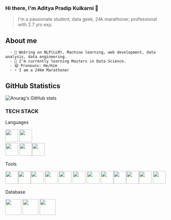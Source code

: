 ### Hi there, I'm Aditya Pradip Kulkarni  👋 
> I'm a passionate student, data geek, 24k marathoner, professional with 2.7 yrs exp.


## About me

      - 🔭 Wokring on NLP(LLM), Machine learning, web development, data analysis, data engineering.
      - 🌱 I’m currently learning Masters in Data Science.
      - 😄 Pronouns: He/Him
      - ⚡ I am a 24km Marathoner


## GitHub Statistics 
![Anurag's GitHub stats](https://github-readme-stats.vercel.app/api?username=kulkarniaditya1002&show_icons=true&theme=transparent)

### TECH STACK

Languages

<img src="https://cdn.jsdelivr.net/gh/devicons/devicon/icons/python/python-original-wordmark.svg" height="40" width="40" /> <img src="https://cdn.jsdelivr.net/gh/devicons/devicon/icons/r/r-original.svg" height="40" width="40" />  
<img src="https://cdn.jsdelivr.net/gh/devicons/devicon@latest/icons/java/java-original.svg"  height="40" width="40"/></img>
<img src="https://cdn.jsdelivr.net/gh/devicons/devicon/icons/javascript/javascript-original.svg" height="40" width="40" /><img src="https://cdn.jsdelivr.net/gh/devicons/devicon/icons/cplusplus/cplusplus-original.svg" height="40" width="40" />
          
          

Tools

<img src="https://cdn.jsdelivr.net/gh/devicons/devicon/icons/pandas/pandas-original-wordmark.svg" height="40" width="40"  /><img src="https://cdn.jsdelivr.net/gh/devicons/devicon/icons/numpy/numpy-original-wordmark.svg" height="40" width="40" /><img src="https://cdn.jsdelivr.net/gh/devicons/devicon/icons/jupyter/jupyter-original-wordmark.svg" height="40" width="40" /><i class="devicon-amazonwebservices-plain-wordmark" height="50" width="50"></i> <i class="devicon-centos-plain-wordmark colored" height="40" width="40"></i>  <i class="devicon-django-plain-wordmark colored" height="40" width="40"></i>  <i class="devicon-docker-plain-wordmark colored" height="40" width="40"></i>  <i class="devicon-git-plain-wordmark" height="40" width="40"></i> <img src="https://cdn.jsdelivr.net/gh/devicons/devicon/icons/redis/redis-original-wordmark.svg" height="40" width="40" /> <img src="https://cdn.jsdelivr.net/gh/devicons/devicon/icons/rstudio/rstudio-original.svg" height="40" width="40" /> <img src="https://cdn.jsdelivr.net/gh/devicons/devicon/icons/tensorflow/tensorflow-original-wordmark.svg" height="40" width="40" /> <img src="https://cdn.jsdelivr.net/gh/devicons/devicon/icons/vscode/vscode-original.svg" height="40" width="40" /> <img src="https://cdn.jsdelivr.net/gh/devicons/devicon/icons/jenkins/jenkins-original.svg" height="40" width="40" /><img src="https://cdn.jsdelivr.net/gh/devicons/devicon/icons/nginx/nginx-original.svg" height="40" width="40"/><img src="https://cdn.jsdelivr.net/gh/devicons/devicon/icons/sqlalchemy/sqlalchemy-original-wordmark.svg" height="40" width="40"  /><img src="https://cdn.jsdelivr.net/gh/devicons/devicon/icons/apachekafka/apachekafka-original-wordmark.svg" height="40" width="40"/>
<img src="https://cdn.worldvectorlogo.com/logos/tableau-software.svg"  height="40" width="40"/>
         
          
          
          


Database

<img src="https://cdn.jsdelivr.net/gh/devicons/devicon/icons/mysql/mysql-original-wordmark.svg" height="50" width="50"/>  <img src="https://cdn.jsdelivr.net/gh/devicons/devicon/icons/postgresql/postgresql-plain-wordmark.svg" height="50" width="50"/> <img src="https://cdn.jsdelivr.net/gh/devicons/devicon/icons/mongodb/mongodb-original-wordmark.svg" height="50" width="50"/>
          
          
          
          
          
          
          

          
          
          
          
      
          
          
